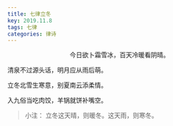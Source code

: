 ```yaml
---
title: 七律立冬
key: 2019.11.8
tags: 七律
categories: 律诗
---
```


<p align="center">
今日欲卜霜雪冰，百天冷暖看阴晴。

清泉不过源头话，明月应从雨后萌。

立冬北雪生寒意，别夏南云添柔情。

入九俗当吃肉饺，羊锅就饼补嘴空。</br>
</p>



<blockquote class="blockquote-center">小注：
立冬这天晴，则暖冬。这天雨，则寒冬。
</blockquote>

